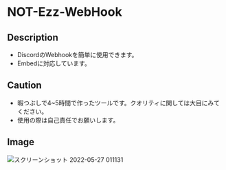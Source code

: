 # NOT-Ezz-WebHook

## Description
- DiscordのWebhookを簡単に使用できます。
- Embedに対応しています。

## Caution
- 暇つぶしで4~5時間で作ったツールです。クオリティに関しては大目にみてください。
- 使用の際は自己責任でお願いします。

## Image

![スクリーンショット 2022-05-27 011131](https://user-images.githubusercontent.com/46278791/170528964-1d47cc8f-794f-41ec-8f34-b6403bd54b3b.jpg)
